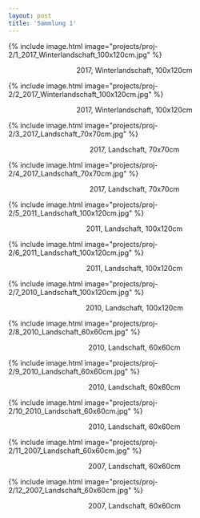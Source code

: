 ```yaml
---
layout: post
title: 'Sammlung 1'
---
```


{% include image.html image="projects/proj-2/1_2017_Winterlandschaft_100x120cm.jpg" %}
<p align="center">2017, Winterlandschaft, 100x120cm</p>


{% include image.html image="projects/proj-2/2_2017_Winterlandschaft_100x120cm.jpg" %}
<p align="center">2017, Winterlandschaft, 100x120cm</p>


{% include image.html image="projects/proj-2/3_2017_Landschaft_70x70cm.jpg" %}
<p align="center">2017, Landschaft, 70x70cm</p>


{% include image.html image="projects/proj-2/4_2017_Landschaft_70x70cm.jpg" %}
<p align="center">2017, Landschaft, 70x70cm</p>


{% include image.html image="projects/proj-2/5_2011_Landschaft_100x120cm.jpg" %}
<p align="center">2011, Landschaft, 100x120cm</p>


{% include image.html image="projects/proj-2/6_2011_Landschaft_100x120cm.jpg" %}
<p align="center">2011, Landschaft, 100x120cm</p>


{% include image.html image="projects/proj-2/7_2010_Landschaft_100x120cm.jpg" %}
<p align="center">2010, Landschaft, 100x120cm</p>


{% include image.html image="projects/proj-2/8_2010_Landschaft_60x60cm.jpg" %}
<p align="center">2010, Landschaft, 60x60cm</p>


{% include image.html image="projects/proj-2/9_2010_Landschaft_60x60cm.jpg" %}
<p align="center">2010, Landschaft, 60x60cm</p>


{% include image.html image="projects/proj-2/10_2010_Landschaft_60x60cm.jpg" %}
<p align="center">2010, Landschaft, 60x60cm</p>


{% include image.html image="projects/proj-2/11_2007_Landschaft_60x60cm.jpg" %}
<p align="center">2007, Landschaft, 60x60cm</p>


{% include image.html image="projects/proj-2/12_2007_Landschaft_60x60cm.jpg" %}
<p align="center">2007, Landschaft, 60x60cm</p>

